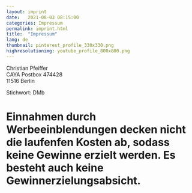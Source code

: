```yaml
---
layout: imprint
date:   2021-08-03 08:15:00
categories: Impressum 
permalink: imprint.html
title:  "Impressum"
lang: de
thumbnail: pinterest_profile_330x330.png
highresolutionimg: youtube_profile_800x800.png
---
```


<!-- entry-content -->
<p>Christian Pfeiffer<br>
CAYA Postbox 474428<br>
11516 Berlin</p>
<p>Stichwort: DMb</p>


# Einnahmen durch Werbeeinblendungen decken nicht die laufenfen Kosten ab, sodass keine Gewinne erzielt werden. Es besteht auch keine Gewinnerzielungsabsicht.
<!-- .entry-content -->
